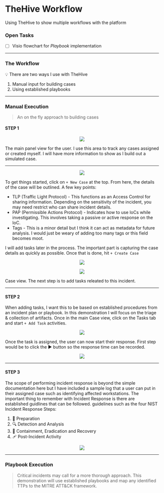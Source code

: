 # TheHive Workflow

Using TheHive to show multiple workflows with the platform

### Open Tasks

- [ ] Visio flowchart for *Playbook* implementation

---

### The Workflow

💡 There are two ways I use with TheHive

1. Manual input for building cases
2. Using established playbooks

---

### Manual Execution
> An on the fly approach to building cases

#### STEP 1

<p align="center">
  <img src="https://user-images.githubusercontent.com/54426511/213080165-ea6aa1e6-3fcd-4f4f-a83f-8c681dd2ef7d.PNG" style="width:auto" height="auto">
</p>
The main panel view for the user. I use this area to track any cases assigned or created myself. I will have more information to show as I build out a simulated case.

***

<p align="center">
  <img src="https://user-images.githubusercontent.com/54426511/215211798-87e01701-8a8e-47b9-83d9-87bbd63e8855.PNG" style="width:auto" height="auto">
</p>

To get things started, click on `+ New Case` at the top. From here, the details of the case will be outlined. A few key points:

- TLP (Traffic Light Protocol) - This functions as an Access Control for sharing information. Depending on the sensitivity of the incident, you may need restrict who can share incident details.
- PAP (Permissible Actions Protocol) - Indicates how to use IoCs while investigating. This involves taking a passive or active response on the IoC.
- Tags - This is a minor detail but I think it can act as metadata for future analysis. I would just be weary of adding too many tags or this field becomes moot.

I will add tasks later in the process. The important part is capturing the case details as quickly as possible. Once that is done, hit `+ Create Case`

<p align="center">
  <img src="https://user-images.githubusercontent.com/54426511/215212639-f1f64f36-64cc-4379-92b6-4178acdc6985.PNG" style="width:auto" height="auto">
</p>

<p align="center">
  <img src="https://user-images.githubusercontent.com/54426511/215214191-bca5007b-234b-438d-8b70-ee0ebd947c89.PNG" style="width:auto" height="auto">
</p>

Case view. The next step is to add tasks releated to this incident.

***

#### STEP 2

When adding tasks, I want this to be based on established procedures from an incident plan or playbook. In this demonstration I will focus on the triage & collection of artifacts. Once in the main Case view, click on the Tasks tab and start `+ Add Task` activities.

<p align="center">
  <img src="https://user-images.githubusercontent.com/54426511/215215469-76855f32-e3fa-4fd4-a3ce-0cd9ed44348a.PNG" style="width:auto" height="auto">
</p>

Once the task is assigned, the user can now start their response. First step would be to click the ▶️ button so the response time can be recorded.

<p align="center">
  <img src="https://user-images.githubusercontent.com/54426511/213080171-d9c5f845-af98-4667-8ffd-e05632a4713f.PNG" style="width:auto" height="auto">
</p>

***

#### STEP 3

The scope of performing incident response is beyond the simple documentation here but I have included a sample log that a user can put in their assigned case such as identifying affected workstations. The important thing to remember with Incident Response is there are established guidlines that can be followed. guidelines such as the four NIST Incident Response Steps:

1. :blue_book: Preparation
2. :mag: Detection and Analysis
3. :gun: Containment, Eradication and Recovery
4. :adhesive_bandage: Post-Incident Activity

<p align="center">
  <img src="https://user-images.githubusercontent.com/54426511/213081956-999da5af-d83d-4463-bd5c-e7905cd5b25e.PNG" style="width:auto" height="auto">
</p>

---

### Playbook Execution
> Critical incidents may call for a more thorough approach. This demonstration will use established playbooks and map any identified TTPs to the MITRE ATT&CK framework.
